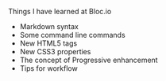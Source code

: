 Things I have learned at Bloc.io
* Markdown syntax
* Some command line commands
* New HTML5 tags
* New CSS3 properties
* The concept of Progressive enhancement
* Tips for workflow

